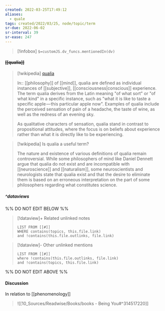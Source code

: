 ```yaml
---
created: 2022-03-25T17:49:12 
aliases:
  - quale
tags: created/2022/03/25, node/topic/term
sr-due: 2022-06-02
sr-interval: 39
sr-ease: 247
---
```

> [!infobox]
`$=customJS.dv_funcs.mentionedIn(dv)`

#### <s class="topic-title">[[qualia]]</s>

> [!wikipedia] [qualia](https://en.wikipedia.org/wiki/Qualia)
> 
> In:: [[philosophy]] of [[mind]],
> qualia are defined as individual instances of [[subjective]], [[consciousness|conscious]] experience. The term qualia derives from the Latin meaning "of what sort" or "of what kind" in a specific instance, such as "what it is like to taste a specific apple — this particular apple now".
> Examples of qualia include the perceived sensation of pain of a headache, the taste of wine, as well as the redness of an evening sky.
> 
> As qualitative characters of sensation, qualia stand in contrast to propositional attitudes, where the focus is on beliefs about experience rather than what it is directly like to be experiencing.

> [!wikipedia] Is qualia a useful term?
> 
> The nature and existence of various definitions of qualia remain controversial. While some philosophers of mind like Daniel Dennett argue that qualia do not exist and are incompatible with [[neuroscience]] and [[naturalism]], some neuroscientists and neurologists state that qualia exist and that the desire to eliminate them is based on an erroneous interpretation on the part of some philosophers regarding what constitutes science.
>

##### ^dataviews

%% DO NOT EDIT BELOW %%
> [!dataview]+ Related unlinked notes
> ```dataview
> LIST FROM [[#]]
> WHERE contains(topics, this.file.link)
> and !contains(this.file.outlinks, file.link)
> ```
 
> [!dataview]- Other unlinked mentions
> ```dataview
> LIST FROM [[#]]
> where !contains(this.file.outlinks, file.link)
> and !contains(topics, this.file.link)
> ```

%% DO NOT EDIT ABOVE %%

#### Discussion

In relation to [[phenomenology]]
> ![[10_Sources/Readwise/Books/books - Being You#^314517220]]

